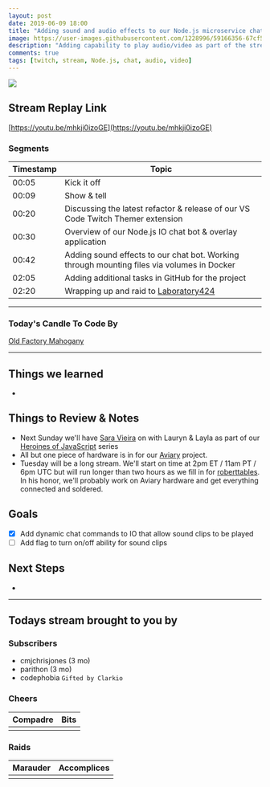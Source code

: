 ```yaml
---
layout: post
date: 2019-06-09 18:00
title: "Adding sound and audio effects to our Node.js microservice chat bot & overlays"
image: https://user-images.githubusercontent.com/1228996/59166356-67cf5000-8aee-11e9-9dc6-5c3cd5f1e10e.png
description: "Adding capability to play audio/video as part of the stream.  Allowing chat to send commands to play them and preparing to use them as alerts."
comments: true
tags: [twitch, stream, Node.js, chat, audio, video]
---
```


<img src="{{page.image}}"/>

## Stream Replay Link

[https://youtu.be/mhkji0izoGE](https://youtu.be/mhkji0izoGE)

<!--more-->

### Segments

| Timestamp | Topic                                                                                           |
| ---       | ---                                                                                             |
| 00:05     | Kick it off                                                                                     |
| 00:09     | Show & tell                                                                                     |
| 00:20     | Discussing the latest refactor & release of our VS Code Twitch Themer extension                 |
| 00:30     | Overview of our Node.js IO chat bot & overlay application                                       |
| 00:42     | Adding sound effects to our chat bot.  Working through mounting files via volumes in Docker     |
| 02:05     | Adding additional tasks in GitHub for the project                                               |
| 02:20     | Wrapping up and raid to [Laboratory424](https://twitch.tv/Laboratory424)                        |


---

### Today's Candle To Code By

[Old Factory Mahogany](https://amzn.to/2IHHPNJ)

---

## Things we learned

-

## Things to Review & Notes

- Next Sunday we'll have [Sara Vieira](https://www.twitch.tv/events/0YK5JEx4SLa9roW1aK6jBA) on with
Lauryn & Layla as part of our [Heroines of JavaScript](https://www.twitch.tv/themichaeljolley/dashboard/events/IUXJeFyqRReQAI5BLaUivQ) series
- All but one piece of hardware is in for our [Aviary](https://github.com/michaeljolley/aviary) project.
- Tuesday will be a long stream.  We'll start on time at 2pm ET / 11am PT / 6pm UTC but will run longer
than two hours as we fill in for [roberttables](https://twitch.tv/roberttables).  In his honor, we'll probably
work on Aviary hardware and get everything connected and soldered.

## Goals

- [x] Add dynamic chat commands to IO that allow sound clips to be played
- [ ] Add flag to turn on/off ability for sound clips

## Next Steps

-

---

## Todays stream brought to you by

### Subscribers

- cmjchrisjones (3 mo)
- parithon (3 mo)
- codephobia `Gifted by Clarkio`

### Cheers

| Compadre      | Bits      |
| ---           | ---       |
|               |           |

### Raids

| Marauder      | Accomplices   |
| ---           | ---           |
|               |               |
